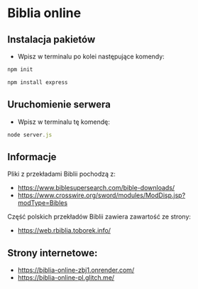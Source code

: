 # Biblia online

## **Instalacja pakietów**

* Wpisz w terminalu po kolei następujące komendy:

``` javascript
npm init
```

``` javascript
npm install express
```

## **Uruchomienie serwera** 

* Wpisz w terminalu tę komendę:
   
``` javascript
node server.js
```

## Informacje

<p>Pliki z przekładami Biblii pochodzą z:</p>

* https://www.biblesupersearch.com/bible-downloads/
* https://www.crosswire.org/sword/modules/ModDisp.jsp?modType=Bibles

<p>Część polskich przekładów Biblii zawiera zawartość ze strony:</p>

* https://web.rbiblia.toborek.info/

## **Strony internetowe:**

* https://biblia-online-zbj1.onrender.com/
* https://biblia-online-pl.glitch.me/
